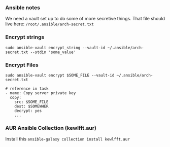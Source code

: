 ### Ansible notes

We need a vault set up to do some of more secretive things. That file should live here:
`/root/.ansible/arch-secret.txt`

### Encrypt strings
```
sudo ansible-vault encrypt_string --vault-id ~/.ansible/arch-secret.txt --stdin 'some_value'
```

### Encrypt Files
```
sudo ansible-vault encrypt $SOME_FILE --vault-id ~/.ansible/arch-secret.txt

# reference in task
- name: Copy server private key
  copy:
    src: $SOME_FILE
    dest: $SOMEWHER
    decrypt: yes
    ...
```

### AUR Ansible Collection (kewlfft.aur)
Install this
```ansible-galaxy collection install kewlfft.aur```
